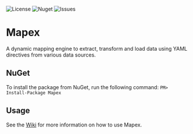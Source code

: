 ![License](https://img.shields.io/github/license/alexander-forbes/mapex)
![Nuget](https://img.shields.io/nuget/dt/mapex?label=nuget)
![Issues](https://img.shields.io/github/issues/alexander-forbes/mapex)

# Mapex
A dynamic mapping engine to extract, transform and load data using YAML directives from various data sources.

## NuGet
To install the package from NuGet, run the following command: 
`PM> Install-Package Mapex`

## Usage
See the [Wiki](https://github.com/alexander-forbes/mapex/wiki) for more information on how to use Mapex.
